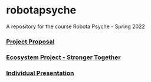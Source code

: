 # robotapsyche
A repository for the course Robota Psyche - Spring 2022 

### [Project Proposal](https://github.com/sarahalyahya/robotapsyche/tree/main/jan31)
### [Ecosystem Project - Stronger Together](https://github.com/sarahalyahya/robotapsyche/tree/main/feb14)
### [Individual Presentation](https://github.com/sarahalyahya/robotapsyche/blob/9119c299d33e8adb05c6dec7dc157cc4a00b7719/individualPresentation/README.md)
